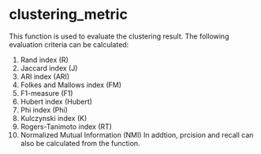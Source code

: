 # clustering_metric
This function is used to evaluate the clustering result.
The following evaluation criteria can be calculated:
1. Rand index (R) 
2. Jaccard index  (J)
3. ARI index  (ARI) 
4. Folkes and Mallows index  (FM) 
5. F1-measure   (F1)
6. Hubert index  (Hubert)
7. Phi index  (Phi)
8. Kulczynski index  (K)
9. Rogers-Tanimoto index  (RT)
10. Normalized Mutual Information (NMI)
In addtion, prcision and recall can also be calculated from the function.

